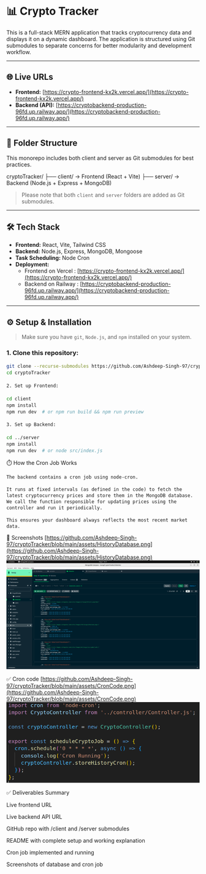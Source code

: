 # 📊 Crypto Tracker

This is a full-stack MERN application that tracks cryptocurrency data and displays it on a dynamic dashboard. The application is structured using Git submodules to separate concerns for better modularity and development workflow.

---

## 🌐 Live URLs

- **Frontend:** [https://crypto-frontend-kx2k.vercel.app/](https://crypto-frontend-kx2k.vercel.app/)
- **Backend (API):** [https://cryptobackend-production-96fd.up.railway.app/](https://cryptobackend-production-96fd.up.railway.app/)

---

## 📁 Folder Structure

This monorepo includes both client and server as Git submodules for best practices.

cryptoTracker/
├── client/ → Frontend (React + Vite)
├── server/ → Backend (Node.js + Express + MongoDB)


> Please note that both `client` and `server` folders are added as Git submodules.

---

## 🛠 Tech Stack

- **Frontend:** React, Vite, Tailwind CSS
- **Backend:** Node.js, Express, MongoDB, Mongoose
- **Task Scheduling:** Node Cron
- **Deployment:** 
  - Frontend on Vercel  : [https://crypto-frontend-kx2k.vercel.app/](https://crypto-frontend-kx2k.vercel.app/)
  - Backend on Railway  : [https://cryptobackend-production-96fd.up.railway.app/](https://cryptobackend-production-96fd.up.railway.app/)

---

## ⚙️ Setup & Installation

> Make sure you have `git`, `Node.js`, and `npm` installed on your system.

### 1. Clone this repository:
```bash
git clone --recurse-submodules https://github.com/Ashdeep-Singh-97/cryptoTracker.git
cd cryptoTracker

2. Set up Frontend:

cd client
npm install
npm run dev  # or npm run build && npm run preview

3. Set up Backend:

cd ../server
npm install
npm run dev  # or node src/index.js
```

⏱️ How the Cron Job Works

    The backend contains a cron job using node-cron.

    It runs at fixed intervals (as defined in the code) to fetch the latest cryptocurrency prices and store them in the MongoDB database. We call the function responsible for updating prices using the controller and run it periodically.

    This ensures your dashboard always reflects the most recent market data.

📸 Screenshots
[https://github.com/Ashdeep-Singh-97/cryptoTracker/blob/main/assets/HistoryDatabase.png](https://github.com/Ashdeep-Singh-97/cryptoTracker/blob/main/assets/HistoryDatabase.png)
![HistoryDatabase](assets/HistoryDatabase.png)


✅ Cron code
[https://github.com/Ashdeep-Singh-97/cryptoTracker/blob/main/assets/CronCode.png](https://github.com/Ashdeep-Singh-97/cryptoTracker/blob/main/assets/CronCode.png)
![CronCode](assets/CronCode.png)

✅ Deliverables Summary

Live frontend URL

Live backend API URL

GitHub repo with /client and /server submodules

README with complete setup and working explanation

Cron job implemented and running

Screenshots of database and cron job
